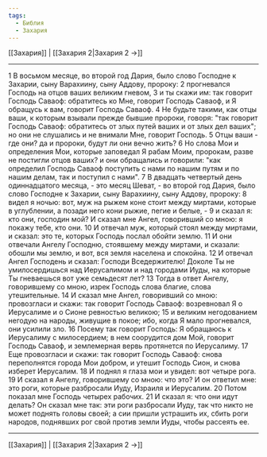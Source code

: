 ```yaml
---
tags:
  - Библия
  - Захария
---
```

[[Захария]] | [[Захария 2|Захария 2 →]]

---
1 В восьмом месяце, во второй год Дария, было слово Господне к Захарии, сыну Варахиину, сыну Аддову, пророку:
2 прогневался Господь на отцов ваших великим гневом,
3 и ты скажи им: так говорит Господь Саваоф: обратитесь ко Мне, говорит Господь Саваоф, и Я обращусь к вам, говорит Господь Саваоф.
4 Не будьте такими, как отцы ваши, к которым взывали прежде бывшие пророки, говоря: "так говорит Господь Саваоф: обратитесь от злых путей ваших и от злых дел ваших"; но они не слушались и не внимали Мне, говорит Господь.
5 Отцы ваши - где они? да и пророки, будут ли они вечно жить?
6 Но слова Мои и определения Мои, которые заповедал Я рабам Моим, пророкам, разве не постигли отцов ваших? и они обращались и говорили: "как определил Господь Саваоф поступить с нами по нашим путям и по нашим делам, так и поступил с нами".
7 В двадцать четвертый день одиннадцатого месяца, - это месяц Шеват, - во второй год Дария, было слово Господне к Захарии, сыну Варахиину, сыну Аддову, пророку:
8 видел я ночью: вот, муж на рыжем коне стоит между миртами, которые в углублении, а позади него кони рыжие, пегие и белые, -
9 и сказал я: кто они, господин мой? И сказал мне Ангел, говоривший со мною: я покажу тебе, кто они.
10 И отвечал муж, который стоял между миртами, и сказал: это те, которых Господь послал обойти землю.
11 И они отвечали Ангелу Господню, стоявшему между миртами, и сказали: обошли мы землю, и вот, вся земля населена и спокойна.
12 И отвечал Ангел Господень и сказал: Господи Вседержителю! Доколе Ты не умилосердишься над Иерусалимом и над городами Иуды, на которые Ты гневаешься вот уже семьдесят лет?
13 Тогда в ответ Ангелу, говорившему со мною, изрек Господь слова благие, слова утешительные.
14 И сказал мне Ангел, говоривший со мною: провозгласи и скажи: так говорит Господь Саваоф: возревновал Я о Иерусалиме и о Сионе ревностью великою;
15 и великим негодованием негодую на народы, живущие в покое; ибо, когда Я мало прогневался, они усилили зло.
16 Посему так говорит Господь: Я обращаюсь к Иерусалиму с милосердием; в нем соорудится дом Мой, говорит Господь Саваоф, и землемерная вервь протянется по Иерусалиму.
17 Еще провозгласи и скажи: так говорит Господь Саваоф: снова переполнятся города Мои добром, и утешит Господь Сион, и снова изберет Иерусалим.
18 И поднял я глаза мои и увидел: вот четыре рога.
19 И сказал я Ангелу, говорившему со мною: что это? И он ответил мне: это роги, которые разбросали Иуду, Израиля и Иерусалим.
20 Потом показал мне Господь четырех рабочих.
21 И сказал я: что они идут делать? Он сказал мне так: эти роги разбросали Иуду, так что никто не может поднять головы своей; а сии пришли устрашить их, сбить роги народов, поднявших рог свой против земли Иуды, чтобы рассеять ее.

---
[[Захария]] | [[Захария 2|Захария 2 →]]